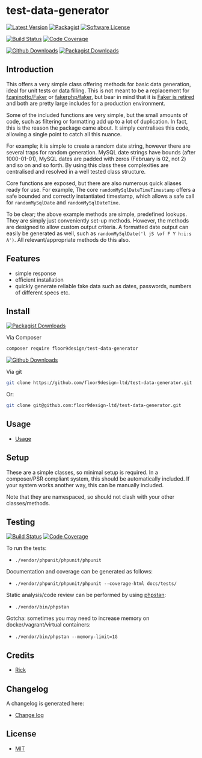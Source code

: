 # test-data-generator

[![Latest Version](https://img.shields.io/github/v/release/floor9design-ltd/test-data-generator?include_prereleases&style=plastic)](https://github.com/floor9design-ltd/test-data-generator/releases)
[![Packagist](https://img.shields.io/packagist/v/floor9design/test-data-generator?style=plastic)](https://packagist.org/packages/floor9design/test-data-generator)
[![Software License](https://img.shields.io/badge/license-MIT-brightgreen.svg?style=plastic)](LICENCE.md)

[![Build Status](https://img.shields.io/travis/com/floor9design-ltd/test-data-generator?style=plastic)](https://travis-ci.com/github/floor9design-ltd/test-data-generator)
[![Code Coverage](https://img.shields.io/codecov/c/github/floor9design-ltd/test-data-generator?style=plastic)](https://codecov.io/gh/floor9design-ltd/test-data-generator)

[![Github Downloads](https://img.shields.io/github/downloads/floor9design-ltd/test-data-generator/total?style=plastic)](https://github.com/floor9design-ltd/test-data-generator)
[![Packagist Downloads](https://img.shields.io/packagist/dt/floor9design/test-data-generator?style=plastic)](https://packagist.org/packages/floor9design/test-data-generator)


## Introduction

This offers a very simple class offering methods for basic data generation, ideal for unit tests or data filling.
This is not meant to be a replacement for [fzaninotto/Faker](https://github.com/fzaninotto/Faker) or 
[fakerphp/faker](https://github.com/FakerPHP/Faker), but bear in 
mind that it is [Faker is retired](https://marmelab.com/blog/2020/10/21/sunsetting-faker.html) and both are pretty
large includes for a production environment.

Some of the included functions are very simple, but the small amounts of code, such as filtering or formatting add up 
to a lot of duplication. In fact, this is the reason the package came about. It simply centralises this code, allowing
a single point to catch all this nuance. 

For example; it is simple to create a random date string, however there are several traps for random generation. MySQL 
date strings have bounds (after 1000-01-01), MySQL dates are padded with zeros (February is 02, not 2) and so on and so 
forth. By using this class these complexities are centralised and resolved in a well tested class structure.

Core functions are exposed, but there are also numerous quick aliases ready for use. For example, 
The core `randomMySqlDateTimeTimestamp` offers a safe bounded and correctly instantiated timestamp, which allows a safe 
call for `randomMySqlDate` and `randomMySqlDateTime`. 

To be clear; the above example methods are simple, predefined lookups. They are simply just conveniently set-up 
methods. However, the methods are designed to allow custom output criteria. A formatted date output can easily be 
generated as well, such as `randomMySqlDate('l jS \of F Y h:i:s A')`. All relevant/appropriate methods do this also.

## Features

* simple response
* efficient installation
* quickly generate reliable fake data such as dates, passwords, numbers of different specs etc. 

## Install

[![Packagist Downloads](https://img.shields.io/packagist/dt/floor9design/test-data-generator?style=plastic)](https://packagist.org/packages/floor9design/test-data-generator)

Via Composer

``` bash
composer require floor9design/test-data-generator
```

[![Github Downloads](https://img.shields.io/github/downloads/floor9design-ltd/test-data-generator/total?style=plastic)](https://github.com/floor9design-ltd/test-data-generator)

Via git

``` bash
git clone https://github.com/floor9design-ltd/test-data-generator.git
```
Or:
``` bash
git clone git@github.com:floor9design-ltd/test-data-generator.git
```

## Usage

* [Usage](docs/project/usage.md)

## Setup

These are a simple classes, so minimal setup is required. In a composer/PSR compliant system, this should be
automatically included. If your system works another way, this can be manually included.

Note that they are namespaced, so should not clash with your other classes/methods.

## Testing

[![Build Status](https://img.shields.io/travis/com/floor9design-ltd/test-data-generator?style=plastic)](https://travis-ci.com/github/floor9design-ltd/test-data-generator)
[![Code Coverage](https://img.shields.io/codecov/c/github/floor9design-ltd/test-data-generator?style=plastic)](https://codecov.io/gh/floor9design-ltd/test-data-generator)

To run the tests: 

* `./vendor/phpunit/phpunit/phpunit`

Documentation and coverage can be generated as follows:

* `./vendor/phpunit/phpunit/phpunit --coverage-html docs/tests/`

Static analysis/code review can be performed by using [phpstan](https://phpstan.org/):

* `./vendor/bin/phpstan`

Gotcha: sometimes you may need to increase memory on docker/vagrant/virtual containers:

* `./vendor/bin/phpstan --memory-limit=1G`

## Credits

- [Rick](https://github.com/elb98rm)

## Changelog

A changelog is generated here:

* [Change log](CHANGELOG.md)

## License

* [MIT](LICENCE.md)